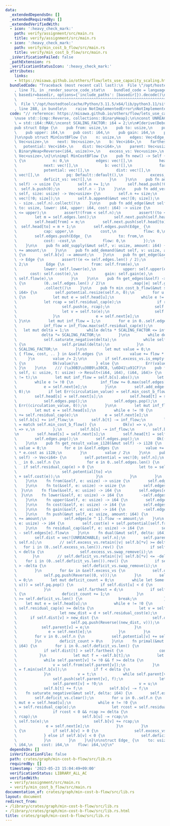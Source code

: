 ```yaml
---
data:
  _extendedDependsOn: []
  _extendedRequiredBy: []
  _extendedVerifiedWith:
  - icon: ':heavy_check_mark:'
    path: verify/assignment/src/main.rs
    title: verify/assignment/src/main.rs
  - icon: ':heavy_check_mark:'
    path: verify/min_cost_b_flow/src/main.rs
    title: verify/min_cost_b_flow/src/main.rs
  _isVerificationFailed: false
  _pathExtension: rs
  _verificationStatusIcon: ':heavy_check_mark:'
  attributes:
    links:
    - https://misawa.github.io/others/flow/lets_use_capacity_scaling.html
  bundledCode: "Traceback (most recent call last):\n  File \"/opt/hostedtoolcache/Python/3.11.5/x64/lib/python3.11/site-packages/onlinejudge_verify/documentation/build.py\"\
    , line 71, in _render_source_code_stat\n    bundled_code = language.bundle(stat.path,\
    \ basedir=basedir, options={'include_paths': [basedir]}).decode()\n          \
    \         ^^^^^^^^^^^^^^^^^^^^^^^^^^^^^^^^^^^^^^^^^^^^^^^^^^^^^^^^^^^^^^^^^^^^^^^^^^^^^^^^^\n\
    \  File \"/opt/hostedtoolcache/Python/3.11.5/x64/lib/python3.11/site-packages/onlinejudge_verify/languages/rust.py\"\
    , line 288, in bundle\n    raise NotImplementedError\nNotImplementedError\n"
  code: "// reference: https://misawa.github.io/others/flow/lets_use_capacity_scaling.html\n\
    \nuse std::{cmp::Reverse, collections::BinaryHeap};\n\nconst UNREACHABLE: i64\
    \ = std::i64::MAX;\nconst SCALING_FACTOR: i64 = 2;\n\n#[derive(Debug, Clone, Copy)]\n\
    pub struct Edge {\n    pub from: usize,\n    pub to: usize,\n    pub lower: i64,\n\
    \    pub upper: i64,\n    pub cost: i64,\n    pub gain: i64,\n    pub flow: i64,\n\
    }\n\npub struct MinCostBFlow {\n    n: usize,\n    edges: Vec<Edge_>,\n    head:\
    \ Vec<usize>,\n    next: Vec<usize>,\n    b: Vec<i64>,\n    farthest: i64,\n \
    \   potential: Vec<i64>,\n    dist: Vec<i64>,\n    parent: Vec<usize>,\n    pq:\
    \ BinaryHeap<Reverse<(i64, usize)>>,\n    excess_vs: Vec<usize>,\n    deficit_vs:\
    \ Vec<usize>,\n}\n\nimpl MinCostBFlow {\n    pub fn new() -> Self {\n        Self\
    \ {\n            n: 0,\n            edges: vec![],\n            head: vec![],\n\
    \            next: vec![],\n            b: vec![],\n            farthest: 0,\n\
    \            potential: vec![],\n            dist: vec![],\n            parent:\
    \ vec![],\n            pq: Default::default(),\n            excess_vs: vec![],\n\
    \            deficit_vs: vec![],\n        }\n    }\n\n    pub fn add_vertex(&mut\
    \ self) -> usize {\n        self.n += 1;\n        self.head.push(!0);\n      \
    \  self.b.push(0);\n        self.n - 1\n    }\n\n    pub fn add_vertices(&mut\
    \ self, size: usize) -> Vec<usize> {\n        self.n += size;\n        self.head.append(&mut\
    \ vec![!0; size]);\n        self.b.append(&mut vec![0; size]);\n        (self.n\
    \ - size..self.n).collect()\n    }\n\n    pub fn add_edge(&mut self, from: usize,\
    \ to: usize, lower: i64, upper: i64, cost: i64) -> usize {\n        assert!(lower\
    \ <= upper);\n        assert!(from < self.n);\n        assert!(to < self.n);\n\
    \        let m = self.edges.len();\n        self.next.push(self.head[from]);\n\
    \        self.head[from] = m;\n        self.next.push(self.head[to]);\n      \
    \  self.head[to] = m + 1;\n        self.edges.push(Edge_ {\n            to,\n\
    \            cap: upper,\n            cost,\n            flow: 0,\n        });\n\
    \        self.edges.push(Edge_ {\n            to: from,\n            cap: -lower,\n\
    \            cost: -cost,\n            flow: 0,\n        });\n        m / 2\n\
    \    }\n\n    pub fn add_supply(&mut self, v: usize, amount: i64) {\n        self.b[v]\
    \ += amount;\n    }\n\n    pub fn add_demand(&mut self, v: usize, amount: i64)\
    \ {\n        self.b[v] -= amount;\n    }\n\n    pub fn get_edge(&self, e: usize)\
    \ -> Edge {\n        assert!(e <= self.edges.len() / 2);\n        let e = e *\
    \ 2;\n        Edge {\n            from: self.from(e),\n            to: self.to(e),\n\
    \            lower: self.lower(e),\n            upper: self.upper(e),\n      \
    \      cost: self.cost(e),\n            gain: self.gain(e),\n            flow:\
    \ self.flow(e),\n        }\n    }\n\n    pub fn get_edges(&self) -> Vec<Edge>\
    \ {\n        (0..self.edges.len() / 2)\n            .map(|e| self.get_edge(e))\n\
    \            .collect()\n    }\n\n    pub fn min_cost_b_flow(&mut self) -> Result<i64,\
    \ i64> {\n        self.potential.resize(self.n, 0);\n        for u in 0..self.n\
    \ {\n            let mut e = self.head[u];\n            while e != !0 {\n    \
    \            let rcap = self.residual_cap(e);\n                if rcap < 0 {\n\
    \                    self.push(e, rcap);\n                    self.b[u] -= rcap;\n\
    \                    let v = self.to(e);\n                    self.b[v] += rcap;\n\
    \                }\n                e = self.next[e];\n            }\n       \
    \ }\n\n        let mut inf_flow = 1;\n        for e in 0..self.edges.len() {\n\
    \            inf_flow = inf_flow.max(self.residual_cap(e));\n        }\n     \
    \   let mut delta = 1;\n        while delta * SCALING_FACTOR <= inf_flow {\n \
    \           delta *= SCALING_FACTOR;\n        }\n\n        while delta > 0 {\n\
    \            self.saturate_negative(delta);\n            while self.dual(delta)\
    \ {\n                self.primal(delta);\n            }\n            delta /=\
    \ SCALING_FACTOR;\n        }\n\n        let mut value = 0;\n        for Edge_\
    \ { flow, cost, .. } in &self.edges {\n            value += flow * cost;\n   \
    \     }\n        value /= 2;\n\n        if self.excess_vs.is_empty() && self.deficit_vs.is_empty()\
    \ {\n            Ok(value)\n        } else {\n            Err(value)\n       \
    \ }\n    }\n\n    /// (\u30B3\u30B9\u30C8, \u6D41\u91CF)\n    pub fn min_cost_flow(&mut\
    \ self, s: usize, t: usize) -> Result<(i64, i64), (i64, i64)> {\n        assert!(s\
    \ != t);\n        let mut inf_flow = self.b[s].abs();\n        let mut e = self.head[s];\n\
    \        while e != !0 {\n            inf_flow += 0.max(self.edges[e].cap);\n\
    \            e = self.next[e];\n        }\n\n        self.add_edge(t, s, 0, inf_flow,\
    \ 0);\n        if let Err(circulation_value) = self.min_cost_b_flow() {\n    \
    \        self.head[s] = self.next[s];\n            self.head[t] = self.next[t];\n\
    \            self.edges.pop();\n            self.edges.pop();\n            return\
    \ Err((circulation_value, 0));\n        }\n\n        let mut inf_flow = self.b[s].abs();\n\
    \        let mut e = self.head[s];\n        while e != !0 {\n            inf_flow\
    \ += self.residual_cap(e);\n            e = self.next[e];\n        }\n       \
    \ self.b[s] += inf_flow;\n        self.b[t] -= inf_flow;\n        let mf_value\
    \ = match self.min_cost_b_flow() {\n            Ok(v) => v,\n            Err(v)\
    \ => v,\n        };\n        self.b[s] -= inf_flow;\n        self.b[t] += inf_flow;\n\
    \n        self.head[s] = self.next[s];\n        self.head[t] = self.next[t];\n\
    \        self.edges.pop();\n        self.edges.pop();\n        Ok((mf_value, self.b[t]))\n\
    \    }\n\n    pub fn get_result_value_i128(&mut self) -> i128 {\n        let mut\
    \ value = 0;\n        for e in &self.edges {\n            value += e.flow as i128\
    \ * e.cost as i128;\n        }\n        value / 2\n    }\n\n    pub fn get_potential(&mut\
    \ self) -> Vec<i64> {\n        self.potential = vec![0; self.n];\n        for\
    \ _ in 0..self.n {\n            for e in 0..self.edges.len() {\n             \
    \   if self.residual_cap(e) > 0 {\n                    let to = self.to(e);\n\
    \                    self.potential[to] =\n                        self.potential[to].min(self.potential[self.from(e)]\
    \ + self.cost(e));\n                }\n            }\n        }\n        self.potential.clone()\n\
    \    }\n\n    fn from(&self, e: usize) -> usize {\n        self.edges[e ^ 1].to\n\
    \    }\n\n    fn to(&self, e: usize) -> usize {\n        self.edges[e].to\n  \
    \  }\n\n    fn flow(&self, e: usize) -> i64 {\n        self.edges[e].flow\n  \
    \  }\n\n    fn lower(&self, e: usize) -> i64 {\n        -self.edges[e ^ 1].cap\n\
    \    }\n\n    fn upper(&self, e: usize) -> i64 {\n        self.edges[e].cap\n\
    \    }\n\n    fn cost(&self, e: usize) -> i64 {\n        self.edges[e].cost\n\
    \    }\n\n    fn gain(&self, e: usize) -> i64 {\n        -self.edges[e].cost\n\
    \    }\n\n    fn push(&mut self, e: usize, amount: i64) {\n        self.edges[e].flow\
    \ += amount;\n        self.edges[e ^ 1].flow -= amount;\n    }\n\n    fn residual_cost(&self,\
    \ e: usize) -> i64 {\n        self.cost(e) + self.potential[self.from(e)] - self.potential[self.to(e)]\n\
    \    }\n\n    fn residual_cap(&self, e: usize) -> i64 {\n        self.edges[e].cap\
    \ - self.edges[e].flow\n    }\n\n    fn dual(&mut self, delta: i64) -> bool {\n\
    \        self.dist = vec![UNREACHABLE; self.n];\n        self.parent = vec![!0;\
    \ self.n];\n        // self.excess_vs.retain(|v| self.b[*v] >= delta);\n     \
    \   for i in (0..self.excess_vs.len()).rev() {\n            if self.b[self.excess_vs[i]]\
    \ < delta {\n                self.excess_vs.swap_remove(i);\n            }\n \
    \       }\n        // self.deficit_vs.retain(|v| self.b[*v] <= -delta);\n    \
    \    for i in (0..self.deficit_vs.len()).rev() {\n            if self.b[self.deficit_vs[i]]\
    \ > -delta {\n                self.deficit_vs.swap_remove(i);\n            }\n\
    \        }\n        for &v in &self.excess_vs {\n            self.dist[v] = 0;\n\
    \            self.pq.push(Reverse((0, v)));\n        }\n        self.farthest\
    \ = 0;\n        let mut deficit_count = 0;\n        while let Some(Reverse((d,\
    \ u))) = self.pq.pop() {\n            if self.dist[u] < d {\n                continue;\n\
    \            }\n            self.farthest = d;\n            if self.b[u] <= -delta\
    \ {\n                deficit_count += 1;\n            }\n            if deficit_count\
    \ >= self.deficit_vs.len() {\n                break;\n            }\n        \
    \    let mut e = self.head[u];\n            while e != !0 {\n                if\
    \ self.residual_cap(e) >= delta {\n                    let v = self.to(e);\n \
    \                   let new_dist = d + self.residual_cost(e);\n              \
    \      if self.dist[v] > new_dist {\n                        self.dist[v] = new_dist;\n\
    \                        self.pq.push(Reverse((new_dist, v)));\n             \
    \           self.parent[v] = e;\n                    }\n                }\n  \
    \              e = self.next[e];\n            }\n        }\n        self.pq.clear();\n\
    \        for v in 0..self.n {\n            self.potential[v] += self.dist[v].min(self.farthest);\n\
    \        }\n        deficit_count > 0\n    }\n\n    fn primal(&mut self, delta:\
    \ i64) {\n        for i in 0..self.deficit_vs.len() {\n            let t = self.deficit_vs[i];\n\
    \            if self.dist[t] > self.farthest {\n                continue;\n  \
    \          }\n            let mut f = -self.b[t];\n            let mut v = t;\n\
    \            while self.parent[v] != !0 && f >= delta {\n                f = f.min(self.residual_cap(self.parent[v]));\n\
    \                v = self.from(self.parent[v]);\n            }\n            f\
    \ = f.min(self.b[v]);\n            if f < delta {\n                continue;\n\
    \            }\n            v = t;\n            while self.parent[v] != !0 {\n\
    \                self.push(self.parent[v], f);\n                let u = self.from(self.parent[v]);\n\
    \                self.parent[v] = !0;\n                v = u;\n            }\n\
    \            self.b[t] += f;\n            self.b[v] -= f;\n        }\n    }\n\n\
    \    fn saturate_negative(&mut self, delta: i64) {\n        self.excess_vs.clear();\n\
    \        self.deficit_vs.clear();\n        for u in 0..self.n {\n            let\
    \ mut e = self.head[u];\n            while e != !0 {\n                let rcap\
    \ = self.residual_cap(e);\n                let rcost = self.residual_cost(e);\n\
    \                if rcost < 0 && rcap >= delta {\n                    self.push(e,\
    \ rcap);\n                    self.b[u] -= rcap;\n                    let v =\
    \ self.to(e);\n                    self.b[v] += rcap;\n                }\n   \
    \             e = self.next[e];\n            }\n        }\n        for v in 0..self.n\
    \ {\n            if self.b[v] > 0 {\n                self.excess_vs.push(v);\n\
    \            } else if self.b[v] < 0 {\n                self.deficit_vs.push(v);\n\
    \            }\n        }\n    }\n}\n\nstruct Edge_ {\n    to: usize,\n    cap:\
    \ i64,\n    cost: i64,\n    flow: i64,\n}\n"
  dependsOn: []
  isVerificationFile: false
  path: crates/graph/min-cost-b-flow/src/lib.rs
  requiredBy: []
  timestamp: '2023-05-23 15:04:49+09:00'
  verificationStatus: LIBRARY_ALL_AC
  verifiedWith:
  - verify/assignment/src/main.rs
  - verify/min_cost_b_flow/src/main.rs
documentation_of: crates/graph/min-cost-b-flow/src/lib.rs
layout: document
redirect_from:
- /library/crates/graph/min-cost-b-flow/src/lib.rs
- /library/crates/graph/min-cost-b-flow/src/lib.rs.html
title: crates/graph/min-cost-b-flow/src/lib.rs
---
```

